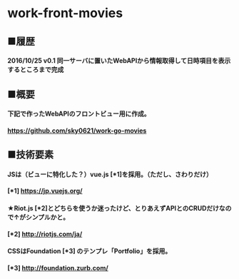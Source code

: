 # work-front-movies
## ■履歴
#### 2016/10/25 v0.1 同一サーバに置いたWebAPIから情報取得して日時項目を表示するところまで完成
## ■概要
#### 下記で作ったWebAPIのフロントビュー用に作成。
#### https://github.com/sky0621/work-go-movies
## ■技術要素
#### JSは（ビューに特化した？）vue.js [*1]を採用。（ただし、さわりだけ）
#### [*1] https://jp.vuejs.org/
#### ★Riot.js [*2]とどちらを使うか迷ったけど、とりあえずAPIとのCRUDだけなので↑がシンプルかと。
#### [*2] http://riotjs.com/ja/
#### CSSはFoundation [*3] のテンプレ「Portfolio」を採用。
#### [*3] http://foundation.zurb.com/
